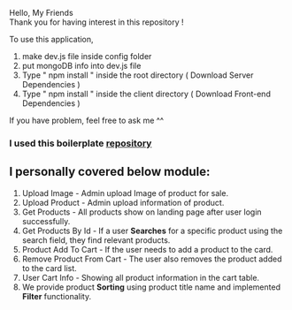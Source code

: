 Hello, My Friends  
Thank you for having interest in this repository ! 

To use this application, 

1. make dev.js file inside config folder 
2. put mongoDB info into dev.js file 
3. Type  " npm install " inside the root directory  ( Download Server Dependencies ) 
4. Type " npm install " inside the client directory ( Download Front-end Dependencies )


If you have problem, feel free to ask me ^^ 

### I used this boilerplate [repository](https://github.com/jaewonhimnae/boilerplate-mern-stack)


## I personally covered below module:
1. Upload Image - Admin upload Image of product for sale.
2. Upload Product - Admin upload information of product.
3. Get Products - All products show on landing page after user login successfully.
4. Get Products By Id - If a user **Searches** for a specific product using the search field, they find relevant products.
5. Product Add To Cart - If the user needs to add a product to the card.
6. Remove Product From Cart - The user also removes the product added to the card list.
7. User Cart Info - Showing all product information in the cart table.
8. We provide product **Sorting** using product title name and implemented **Filter** functionality.
